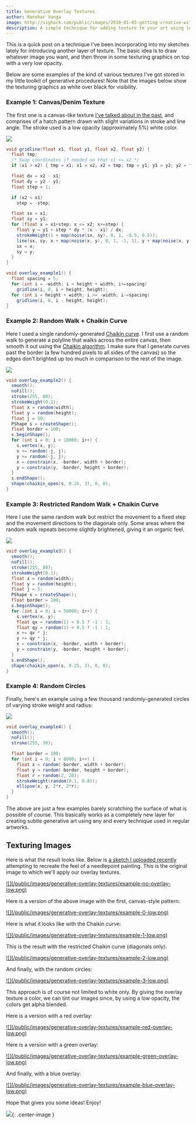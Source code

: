 ```yaml
---
title: Generative Overlay Textures
author: Manohar Vanga
image: http://sighack.com/public/images/2018-01-03-getting-creative-with-perlin-noise-fields/example-4.png
description: A simple technique for adding texture to your art using low-opacity overlay shapes.
---
```


This is a quick post on a technique I've been incorporating into my sketches lately
for introducing another layer of texture. The basic idea is to draw whatever image
you want, and then throw in some texturing graphics on top with a very low opacity.

Below are some examples of the kind of various textures I've got stored in my little
toolkit of generative procedures! Note that the images below show the texturing graphics
as white over black for visibility.

### Example 1: Canvas/Denim Texture

The first one is a canvas-like texture [I've talked about in the past](simulating-a-canvas-or-denim-texture),
and comprises of a hatch pattern drawn with slight variations in stroke and line angle.
The stroke used is a low opacity (approximately 5%) white color.

![](/public/images/generative-overlay-textures/example-0.png)

```java
void gridline(float x1, float y1, float x2, float y2) {
  float tmp;
  /* Swap coordinates if needed so that x1 <= x2 */
  if (x1 > x2) { tmp = x1; x1 = x2; x2 = tmp; tmp = y1; y1 = y2; y2 = tmp; }

  float dx = x2 - x1;
  float dy = y2 - y1;
  float step = 1;

  if (x2 < x1)
    step = -step;

  float sx = x1;
  float sy = y1;
  for (float x = x1+step; x <= x2; x+=step) {
    float y = y1 + step * dy * (x - x1) / dx;
    strokeWeight(1 + map(noise(sx, sy), 0, 1, -0.5, 0.5));
    line(sx, sy, x + map(noise(x, y), 0, 1, -1, 1), y + map(noise(x, y), 0, 1, -1, 1));
    sx = x;
    sy = y;
  }
}

void overlay_example1() {
  float spacing = 5;
  for (int i = -width; i < height + width; i+=spacing)
    gridline(i, 0, i + height, height);
  for (int i = height + width; i >= -width; i-=spacing)
    gridline(i, 0, i - height, height);
}
```


### Example 2: Random Walk + Chaikin Curve

Here I used a single randomly-generated [Chaikin curve](chaikin-curves). I first use a random
walk to generate a polyline that walks across the entire canvas, then smooth it out
using the [Chaikin algorithm](chaikin-curves). I make sure that I
generate curves past the border (a few hundred pixels to all sides of the canvas) so
the edges don't brighted up too much in comparison to the rest of the image.

![](/public/images/generative-overlay-textures/example-1.png)

```java
void overlay_example2() {
  smooth();
  noFill();
  stroke(255, 80);
  strokeWeight(0.1);
  float x = random(width);
  float y = random(height);
  float j = 50;
  PShape s = createShape();
  float border = 100;
  s.beginShape();
  for (int i = 0; i < 10000; i++) {
    s.vertex(x, y);
    x += random(-j, j);
    y += random(-j, j);
    x = constrain(x, -border, width + border);
    y = constrain(y, -border, height + border);
  }
  s.endShape();
  shape(chaikin_open(s, 0.25, 3), 0, 0);
}
```

### Example 3: Restricted Random Walk + Chaikin Curve

Here I use the same random walk but restrict the movement to a fixed step and the
movement directions to the diagonals only. Some areas where the random walk repeats
become slightly brightened, giving it an organic feel.

![](/public/images/generative-overlay-textures/example-2.png)

```java
void overlay_example3() {
  smooth();
  noFill();
  stroke(255, 80);
  strokeWeight(0.1);
  float x = random(width);
  float y = random(height);
  float j = 5;
  PShape s = createShape();
  float border = 100;
  s.beginShape();
  for (int i = 0; i < 50000; i++) {
    s.vertex(x, y);
    float qx = random(1) < 0.5 ? -1 : 1;
    float qy = random(1) < 0.5 ? -1 : 1;
    x += qx * j;
    y += qy * j;
    x = constrain(x, -border, width + border);
    y = constrain(y, -border, height + border);
  }
  s.endShape();
  shape(chaikin_open(s, 0.25, 3), 0, 0);
}
```

### Example 4: Random Circles

Finally, here's an example using a few thousand randomly-generated circles of varying
stroke weight and radius:

![](/public/images/generative-overlay-textures/example-3.png)

```java
void overlay_example4() {
  smooth();
  noFill();
  stroke(255, 30);

  float border = 100;
  for (int i = 0; i < 8000; i++) {
    float x = random(-border, width + border);
    float y = random(-border, height + border);
    float r = random(2, 20);
    strokeWeight(random(0.1, 0.8));
    ellipse(x, y, 2*r, 2*r);
  }
}
```

The above are just a few examples barely scratching the surface of what is possible
of course. This basically works as a completely new layer for creating subtle
generative art using any and every technique used in regular artworks.

## Texturing Images

Here is what the result looks like. Below is [a sketch I uploaded recently](generative-sketch-needlepoint)
attempting to recreate the feel of a needlepoint painting. This is the original image
to which we'll apply our overlay textures.

<a href="/public/images/generative-overlay-textures/example-no-overlay.png" target="_blank">
![](/public/images/generative-overlay-textures/example-no-overlay-low.png)
</a>

Here is a version of the above image with the first, canvas-style pattern:

<a href="/public/images/generative-overlay-textures/example-0-high.png" target="_blank">
![](/public/images/generative-overlay-textures/example-0-low.png)
</a>

Here is what it looks like with the Chaikin curve:

<a href="/public/images/generative-overlay-textures/example-1-high.png" target="_blank">
![](/public/images/generative-overlay-textures/example-1-low.png)
</a>

This is the result with the restricted Chaikin curve (diagonals only):

<a href="/public/images/generative-overlay-textures/example-2-high.png" target="_blank">
![](/public/images/generative-overlay-textures/example-2-low.png)
</a>

And finally, with the random circles:

<a href="/public/images/generative-overlay-textures/example-3-high.png" target="_blank">
![](/public/images/generative-overlay-textures/example-3-low.png)
</a>

This approach is of course not limited to white only. By giving the overlay texture
a color, we can tint our images since, by using a low opacity, the colors get alpha
blended.

Here is a version with a red overlay:

<a href="/public/images/generative-overlay-textures/example-red-overlay.png" target="_blank">
![](/public/images/generative-overlay-textures/example-red-overlay-low.png)
</a>

Here is a version with a green overlay:

<a href="/public/images/generative-overlay-textures/example-green-overlay.png" target="_blank">
![](/public/images/generative-overlay-textures/example-green-overlay-low.png)
</a>

And finally, with a blue overlay:

<a href="/public/images/generative-overlay-textures/example-blue-overlay.png" target="_blank">
![](/public/images/generative-overlay-textures/example-blue-overlay-low.png)
</a>

Hope that gives you some ideas! Enjoy!

![](/public/images/end.gif){: .center-image }

